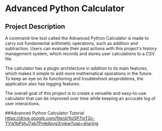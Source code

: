 # Advanced Python Calculator

## Project Description

A command-line tool called the Advanced Python Calculator is made to carry out fundamental arithmetic operations, such as addition and subtraction. Users can evaluate their past actions with this project's history management system, which records and stores user calculations to a CSV file.

The calculator has a plugin architecture in addition to its main features, which makes it simple to add more mathematical operations in the future. To keep an eye on its functioning and troubleshoot anyproblems, the application also has logging features.

The overall goal of this project is to create a versatile and easy-to-use calculator that can be improved over time while keeping an accurate log of user interactions.

##Advanced Python Calculator Tutorial
https://drive.google.com/file/d/1to5P7txT2c-YVw1bPshJ7xb7Pmkdpvg3/view?usp=sharing 

